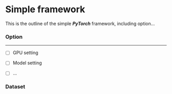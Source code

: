 # Simple framework

This is the outline of the simple ***PyTorch*** framework, including option...



### Option

------

- [ ] GPU setting
- [ ] Model setting
- [ ] …



### Dataset

